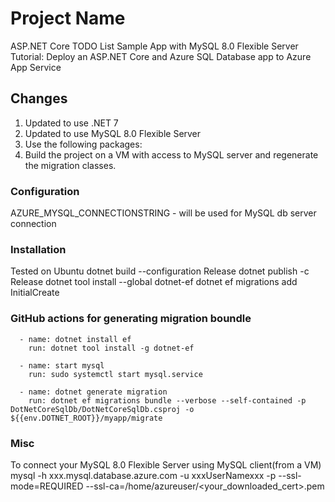 # Project Name
ASP.NET Core TODO List Sample App with MySQL 8.0 Flexible Server
Tutorial: Deploy an ASP.NET Core and Azure SQL Database app to Azure App Service

## Changes
1. Updated to use .NET 7
2. Updated to use MySQL 8.0 Flexible Server
3. Use the following packages:
    <PackageReference Include="Microsoft.EntityFrameworkCore" Version="7.0.4" />
    <PackageReference Include="Microsoft.EntityFrameworkCore.Design" Version="7.0.4">
    <PackageReference Include="Microsoft.EntityFrameworkCore.Tools" Version="7.0.4">
    <PackageReference Include="Pomelo.EntityFrameworkCore.MySql" Version="7.0.0" />
4. Build the project on a VM with access to MySQL server and regenerate the migration classes.

### Configuration
AZURE_MYSQL_CONNECTIONSTRING - will be used for MySQL db server connection

### Installation
Tested on Ubuntu
dotnet build --configuration Release
dotnet publish -c Release
dotnet tool install --global dotnet-ef
dotnet ef migrations add InitialCreate

### GitHub actions for generating migration boundle 

      - name: dotnet install ef
        run: dotnet tool install -g dotnet-ef

      - name: start mysql
        run: sudo systemctl start mysql.service

      - name: dotnet generate migration
        run: dotnet ef migrations bundle --verbose --self-contained -p DotNetCoreSqlDb/DotNetCoreSqlDb.csproj -o ${{env.DOTNET_ROOT}}/myapp/migrate

### Misc
To connect your MySQL 8.0 Flexible Server using MySQL client(from a VM) 
 mysql -h xxx.mysql.database.azure.com -u xxxUserNamexxx -p --ssl-mode=REQUIRED --ssl-ca=/home/azureuser/<your_downloaded_cert>.pem